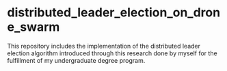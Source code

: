 # distributed_leader_election_on_drone_swarm
This repository includes the implementation of the distributed leader election algorithm introduced through this research done by myself for the fulfillment of my undergraduate degree program.
